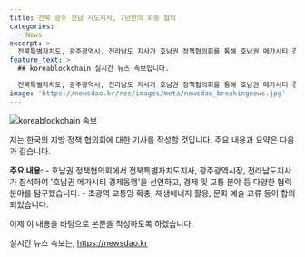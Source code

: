 ```yaml
---
title: 전북 광주 전남 시도지사, 7년만의 회동 협의
categories:
  - News
excerpt: >
  전북특별자치도, 광주광역시, 전라남도 지사가 호남권 정책협의회를 통해 호남권 메가시티 경제동맹을 선언하고, 초광역 교통망 확충 및 재생에너지 공동 개발, 문화교류 등을 합의했다. 7년 만에 열린 회의는 협력과 발전을 앞당기기 위한 것으로, 초광역 교통망 구축, 재생에너지 공동 활용, 문화예술 교류 등이 주요 핵심안으로 논의됐다. 또한, 지역 간 협력 강화를 통해 지역 내 분열을 해소하고자 했으며, 자칫 중단될 우려가 있던 회의를 앞으로도 지속할 계획이다. 호남권의 발전을 위한 합의는 그 동안의 지역 갈등을 해소하고 지역 발전을 위한 긍정적인 첫 걸음으로 기대된다.
feature_text: >
  ## koreablockchain 실시간 뉴스 속보입니다.

  전북특별자치도, 광주광역시, 전라남도 지사가 호남권 정책협의회를 통해 호남권 메가시티 경제동맹을 선언하고, 초광역 교통망 확충 및 재생에너지 공동 개발, 문화교류 등을 합의했다. 7년 만에 열린 회의는 협력과 발전을 앞당기기 위한 것으로, 초광역 교통망 구축, 재생에너지 공동 활용, 문화예술 교류 등이 주요 핵심안으로 논의됐다. 또한, 지역 간 협력 강화를 통해 지역 내 분열을 해소하고자 했으며, 자칫 중단될 우려가 있던 회의를 앞으로도 지속할 계획이다. 호남권의 발전을 위한 합의는 그 동안의 지역 갈등을 해소하고 지역 발전을 위한 긍정적인 첫 걸음으로 기대된다.
image: 'https://newsdao.kr/res/images/meta/newsdao_breakingnews.jpg'
---
```


<p><img src="https://newsdao.kr/res/images/meta/newsdao_breakingnews.jpg" alt="koreablockchain 속보" /></p>

<p>저는 한국의 지방 정책 협의회에 대한 기사를 작성할 것입니다. 주요 내용과 요약은 다음과 같습니다.</p>

<p><strong>주요 내용:</strong>
- 호남권 정책협의회에서 전북특별자치도지사, 광주광역시장, 전라남도지사가 참석하여 '호남권 메가시티 경제동맹'을 선언하고, 경제 및 교통 분야 등 다양한 협력 분야를 탐구했습니다.
- 초광역 교통망 확충, 재생에너지 활용, 문화 예술 교류 등이 합의되었습니다.</p>

<p>이제 이 내용을 바탕으로 본문을 작성하도록 하겠습니다.</p>
실시간 뉴스 속보는, <a href="https://newsdao.kr" rel="dofollow">https://newsdao.kr</a>


